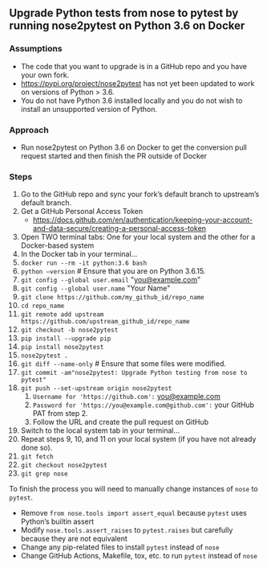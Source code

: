 ## Upgrade Python tests from nose to pytest by running nose2pytest on Python 3.6 on Docker
### Assumptions
* The code that you want to upgrade is in a GitHub repo and you have your own fork.
* https://pypi.org/project/nose2pytest has not yet been updated to work on versions of Python > 3.6.
* You do not have Python 3.6 installed locally and you do not wish to install an unsupported version of Python.
### Approach
* Run nose2pytest on Python 3.6 on Docker to get the conversion pull request started and then finish the PR outside of Docker
### Steps
1. Go to the GitHub repo and sync your fork’s default branch to upstream’s default branch.
2. Get a GitHub Personal Access Token
    * https://docs.github.com/en/authentication/keeping-your-account-and-data-secure/creating-a-personal-access-token
3. Open TWO terminal tabs: One for your local system and the other for a Docker-based system
4. In the Docker tab in your terminal…
5. `docker run --rm -it python:3.6 bash`
6. `python —version`  # Ensure that you are on Python 3.6.15.
7. `git config --global user.email` "you@example.com"
8. `git config --global user.name` "Your Name"
9. `git clone https://github.com/my_github_id/repo_name`
10. `cd repo_name`
11. `git remote add upstream  https://github.com/upstream_github_id/repo_name`
12. `git checkout -b nose2pytest`
13. `pip install --upgrade pip`
14. `pip install nose2pytest`
15. `nose2pytest .`
16. `git diff --name-only`  # Ensure that some files were modified.
17. `git commit -am"nose2pytest: Upgrade Python testing from nose to pytest"`
18. `git push --set-upstream origin nose2pytest`
    1. `Username for 'https://github.com':` you@example.com
    2. `Password for 'https://you@example.com@github.com':` your GitHub PAT from step 2.
    3. Follow the URL and create the pull request on GitHub
19. Switch to the local system tab in your terminal…
20. Repeat steps 9, 10, and 11 on your local system (if you have not already done so).
21. `git fetch`
22. `git checkout nose2pytest`
23. `git grep nose`

To finish the process you will need to manually change instances of `nose` to `pytest`.
* Remove `from nose.tools import assert_equal` because `pytest` uses Python’s builtin assert
* Modify `nose.tools.assert_raises` to `pytest.raises` but carefully because they are not equivalent
* Change any pip-related files to install `pytest` instead of `nose`
* Change GitHub Actions, Makefile, tox, etc. to run `pytest` instead of `nose`
